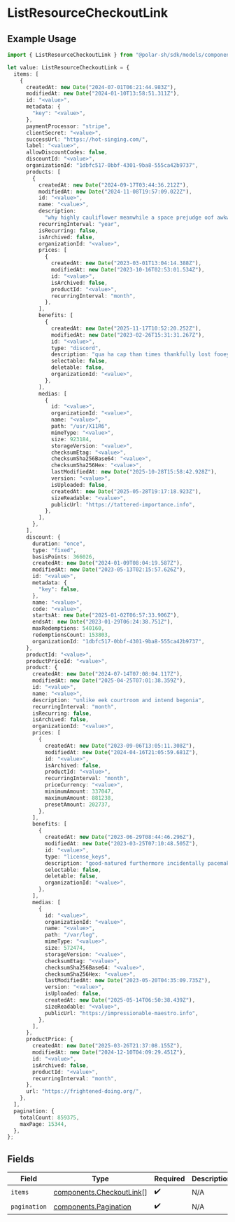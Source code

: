 # ListResourceCheckoutLink

## Example Usage

```typescript
import { ListResourceCheckoutLink } from "@polar-sh/sdk/models/components/listresourcecheckoutlink.js";

let value: ListResourceCheckoutLink = {
  items: [
    {
      createdAt: new Date("2024-07-01T06:21:44.983Z"),
      modifiedAt: new Date("2024-01-10T13:58:51.311Z"),
      id: "<value>",
      metadata: {
        "key": "<value>",
      },
      paymentProcessor: "stripe",
      clientSecret: "<value>",
      successUrl: "https://hot-singing.com/",
      label: "<value>",
      allowDiscountCodes: false,
      discountId: "<value>",
      organizationId: "1dbfc517-0bbf-4301-9ba8-555ca42b9737",
      products: [
        {
          createdAt: new Date("2024-09-17T03:44:36.212Z"),
          modifiedAt: new Date("2024-11-08T19:57:09.022Z"),
          id: "<value>",
          name: "<value>",
          description:
            "why highly cauliflower meanwhile a space prejudge oof awkwardly inasmuch",
          recurringInterval: "year",
          isRecurring: false,
          isArchived: false,
          organizationId: "<value>",
          prices: [
            {
              createdAt: new Date("2023-03-01T13:04:14.388Z"),
              modifiedAt: new Date("2023-10-16T02:53:01.534Z"),
              id: "<value>",
              isArchived: false,
              productId: "<value>",
              recurringInterval: "month",
            },
          ],
          benefits: [
            {
              createdAt: new Date("2025-11-17T10:52:20.252Z"),
              modifiedAt: new Date("2023-02-26T15:31:31.267Z"),
              id: "<value>",
              type: "discord",
              description: "qua ha cap than times thankfully lost fooey",
              selectable: false,
              deletable: false,
              organizationId: "<value>",
            },
          ],
          medias: [
            {
              id: "<value>",
              organizationId: "<value>",
              name: "<value>",
              path: "/usr/X11R6",
              mimeType: "<value>",
              size: 923184,
              storageVersion: "<value>",
              checksumEtag: "<value>",
              checksumSha256Base64: "<value>",
              checksumSha256Hex: "<value>",
              lastModifiedAt: new Date("2025-10-28T15:58:42.928Z"),
              version: "<value>",
              isUploaded: false,
              createdAt: new Date("2025-05-28T19:17:18.923Z"),
              sizeReadable: "<value>",
              publicUrl: "https://tattered-importance.info",
            },
          ],
        },
      ],
      discount: {
        duration: "once",
        type: "fixed",
        basisPoints: 366026,
        createdAt: new Date("2024-01-09T08:04:19.587Z"),
        modifiedAt: new Date("2023-05-13T02:15:57.626Z"),
        id: "<value>",
        metadata: {
          "key": false,
        },
        name: "<value>",
        code: "<value>",
        startsAt: new Date("2025-01-02T06:57:33.906Z"),
        endsAt: new Date("2023-01-29T06:24:38.751Z"),
        maxRedemptions: 540160,
        redemptionsCount: 153803,
        organizationId: "1dbfc517-0bbf-4301-9ba8-555ca42b9737",
      },
      productId: "<value>",
      productPriceId: "<value>",
      product: {
        createdAt: new Date("2024-07-14T07:08:04.117Z"),
        modifiedAt: new Date("2025-04-25T07:01:38.359Z"),
        id: "<value>",
        name: "<value>",
        description: "unlike eek courtroom and intend begonia",
        recurringInterval: "month",
        isRecurring: false,
        isArchived: false,
        organizationId: "<value>",
        prices: [
          {
            createdAt: new Date("2023-09-06T13:05:11.308Z"),
            modifiedAt: new Date("2024-04-16T21:05:59.681Z"),
            id: "<value>",
            isArchived: false,
            productId: "<value>",
            recurringInterval: "month",
            priceCurrency: "<value>",
            minimumAmount: 337047,
            maximumAmount: 881238,
            presetAmount: 202737,
          },
        ],
        benefits: [
          {
            createdAt: new Date("2023-06-29T08:44:46.296Z"),
            modifiedAt: new Date("2023-03-25T07:10:48.505Z"),
            id: "<value>",
            type: "license_keys",
            description: "good-natured furthermore incidentally pacemaker",
            selectable: false,
            deletable: false,
            organizationId: "<value>",
          },
        ],
        medias: [
          {
            id: "<value>",
            organizationId: "<value>",
            name: "<value>",
            path: "/var/log",
            mimeType: "<value>",
            size: 572474,
            storageVersion: "<value>",
            checksumEtag: "<value>",
            checksumSha256Base64: "<value>",
            checksumSha256Hex: "<value>",
            lastModifiedAt: new Date("2023-05-20T04:35:09.735Z"),
            version: "<value>",
            isUploaded: false,
            createdAt: new Date("2025-05-14T06:50:38.439Z"),
            sizeReadable: "<value>",
            publicUrl: "https://impressionable-maestro.info",
          },
        ],
      },
      productPrice: {
        createdAt: new Date("2025-03-26T21:37:08.155Z"),
        modifiedAt: new Date("2024-12-10T04:09:29.451Z"),
        id: "<value>",
        isArchived: false,
        productId: "<value>",
        recurringInterval: "month",
      },
      url: "https://frightened-doing.org/",
    },
  ],
  pagination: {
    totalCount: 859375,
    maxPage: 15344,
  },
};
```

## Fields

| Field                                                                | Type                                                                 | Required                                                             | Description                                                          |
| -------------------------------------------------------------------- | -------------------------------------------------------------------- | -------------------------------------------------------------------- | -------------------------------------------------------------------- |
| `items`                                                              | [components.CheckoutLink](../../models/components/checkoutlink.md)[] | :heavy_check_mark:                                                   | N/A                                                                  |
| `pagination`                                                         | [components.Pagination](../../models/components/pagination.md)       | :heavy_check_mark:                                                   | N/A                                                                  |
